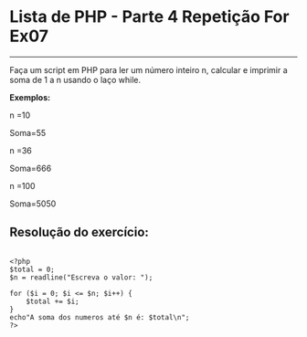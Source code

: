 # Lista de PHP - Parte 4 Repetição For Ex07

***

Faça um script em PHP para ler um número inteiro n, calcular e imprimir a soma de 1 a n usando o laço while. 

**Exemplos:**

n =10

Soma=55

n =36

Soma=666

n =100

Soma=5050

## Resolução do exercício:

```

<?php
$total = 0;
$n = readline("Escreva o valor: ");

for ($i = 0; $i <= $n; $i++) {
    $total += $i;
}
echo"A soma dos numeros até $n é: $total\n";
?>

```